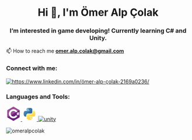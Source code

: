 <h1 align="center">Hi 👋, I'm Ömer Alp Çolak</h1>
<h3 align="center">I’m interested in game developing! Currently learning C# and Unity.</h3>

📫 How to reach me **omer.alp.colak@gmail.com**

<h3 align="left">Connect with me:</h3>
<p align="left">
<a href="https://linkedin.com/in/ömer-alp-çolak-2169a0236/" target="blank"><img align="center" src="https://raw.githubusercontent.com/rahuldkjain/github-profile-readme-generator/master/src/images/icons/Social/linked-in-alt.svg" alt="https://www.linkedin.com/in/ömer-alp-çolak-2169a0236/" height="30" width="40" /></a>
</p>

<h3 align="left">Languages and Tools:</h3>
<p align="left"> <a href="https://www.w3schools.com/cs/" target="_blank" rel="noreferrer"> <img src="https://raw.githubusercontent.com/devicons/devicon/master/icons/csharp/csharp-original.svg" alt="csharp" width="40" height="40"/> </a> <a href="https://www.python.org" target="_blank" rel="noreferrer"> <img src="https://raw.githubusercontent.com/devicons/devicon/master/icons/python/python-original.svg" alt="python" width="40" height="40"/> </a> <a href="https://unity.com/" target="_blank" rel="noreferrer"> <img src="https://www.vectorlogo.zone/logos/unity3d/unity3d-icon.svg" alt="unity" width="40" height="40"/> </a> </p>

<p><img align="center" src="https://github-readme-streak-stats.herokuapp.com/?user=omeralpcolak&theme=dark" alt="omeralpcolak" /></p>
